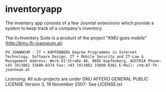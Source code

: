 # inventoryapp

The inventory app consists of a few Joomla! extensions which provide a system to keep track of a company's inventory.

The it+Inventory Suite is a product of the project "KMU goes mobile" (http://kmu.fh-joanneum.at)

`FH JOANNEUM - IT + KAPFENBERG Degree Programmes in Internet Technology, Software Design, IT + Mobile Security and IT-Law & Management
Address: Werk-VI-Straße 46, 8605 Kapfenberg, AUSTRIA
Phone: +43 (0)3862 33600-8374
Fax: +43 (0)3862 33600-8381
E-Mail: itm-AT-fh-joanneum.at`

Licensing: All sub-projects are under GNU AFFERO GENERAL PUBLIC LICENSE Version 3, 19 November 2007- See LICENSE.txt
